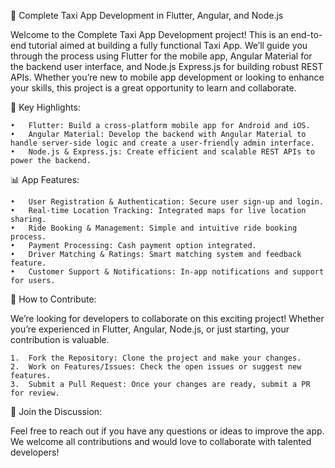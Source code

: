 🚖 Complete Taxi App Development in Flutter, Angular, and Node.js

Welcome to the Complete Taxi App Development project! This is an end-to-end tutorial aimed at building a fully functional Taxi App. We’ll guide you through the process using Flutter for the mobile app, Angular Material for the backend user interface, and Node.js Express.js for building robust REST APIs. Whether you’re new to mobile app development or looking to enhance your skills, this project is a great opportunity to learn and collaborate.

🌟 Key Highlights:

	•	Flutter: Build a cross-platform mobile app for Android and iOS.
	•	Angular Material: Develop the backend with Angular Material to handle server-side logic and create a user-friendly admin interface.
	•	Node.js & Express.js: Create efficient and scalable REST APIs to power the backend.

📊 App Features:

	•	User Registration & Authentication: Secure user sign-up and login.
	•	Real-time Location Tracking: Integrated maps for live location sharing.
	•	Ride Booking & Management: Simple and intuitive ride booking process.
	•	Payment Processing: Cash payment option integrated.
	•	Driver Matching & Ratings: Smart matching system and feedback feature.
	•	Customer Support & Notifications: In-app notifications and support for users.

🚀 How to Contribute:

We’re looking for developers to collaborate on this exciting project! Whether you’re experienced in Flutter, Angular, Node.js, or just starting, your contribution is valuable.

	1.	Fork the Repository: Clone the project and make your changes.
	2.	Work on Features/Issues: Check the open issues or suggest new features.
	3.	Submit a Pull Request: Once your changes are ready, submit a PR for review.

🙌 Join the Discussion:

Feel free to reach out if you have any questions or ideas to improve the app. We welcome all contributions and would love to collaborate with talented developers!
